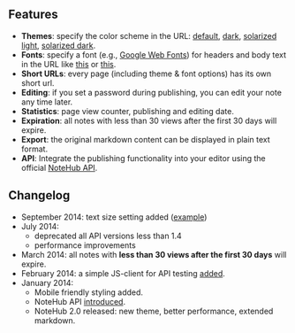 ## Features
- **Themes**: specify the color scheme in the URL: [default](/2014/3/31/demo-note), [dark](/2014/3/31/demo-note?theme=dark), [solarized light](/2014/3/31/demo-note?theme=solarized-light), [solarized dark](/2014/3/31/demo-note?theme=solarized-dark).
- **Fonts**: specify a font (e.g., [Google Web Fonts](http://www.google.com/webfonts/)) for headers and body text in the URL like [this](/8m4l9) or [this](/2014/3/31/demo-note?text-font=monospace&header-font=Courier&text-size=0.8).
- **Short URLs**: every page (including theme & font options) has its own short url.
- **Editing**: if you set a password during publishing, you can edit your note any time later.
- **Statistics**: page view counter, publishing and editing date.
- **Expiration**: all notes with less than 30 views after the first 30 days will expire.
- **Export**: the original markdown content can be displayed in plain text format.
- **API**: Integrate the publishing functionality into your editor using the official [NoteHub API](/api).

## Changelog
 - September 2014: text size setting added ([example](http://localhost:8080/2014/3/31/demo-note?text-font=monospace&header-font=Courier&text-size=0.8))
 - July 2014:
    - deprecated all API versions less than 1.4
    - performance improvements
 - March 2014: all notes with __less than 30 views after the first 30 days__ will expire.
 - February 2014: a simple JS-client for API testing [added](/api-test.html).
 - January 2014:
    - Mobile friendly styling added.
    - NoteHub API [introduced](/api).
    - NoteHub 2.0 released: new theme, better performance, extended markdown.

